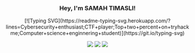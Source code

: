 <h3 align="center">
  Hey, I'm SAMAH TIMASLI!
</h3>

<!-- Typing SVG by whateversamah - https://github.com/whateversamah/readme-typing-svg -->
<p align="center">
[![Typing SVG](https://readme-typing-svg.herokuapp.com/?lines=Cybersecurity+enthusiast;CTF+player;Top+two+percent+on+tryhackme;Computer+science+enginnering+student)](https://git.io/typing-svg)
</p>

<p align="center">
  <img src ="https://github-readme-stats.vercel.app/api?username=whateversamah&show_icons=true&count_private=true&theme=darcula&hide_border=true&hide=issues,contribs&bg_color=00000000">
  <img src ="https://github-readme-stats.vercel.app/api/top-langs/?username=whateversamah&layout=compact&hide_border=true&theme=darcula&bg_color=00000000&langs_count=6&hide=jupyter%20notebook,tex,css,php">
  <img src ="https://github-readme-streak-stats.herokuapp.com?user=whateversamah&theme=darcula&hide_border=true&background=FFFFFF00">
  <br>
</p>


  



  
